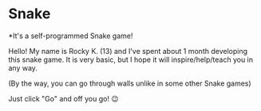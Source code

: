 # Snake
*It's a self-programmed Snake game!

Hello! My name is Rocky K. (13) and I've spent about 1 month developing this snake game. It is very basic, but I hope it will inspire/help/teach you in any way. 

(By the way, you can go through walls unlike in some other Snake games)

Just click "Go" and off you go! 😉
